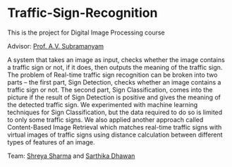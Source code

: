 # Traffic-Sign-Recognition

This is the project for Digital Image Processing course

Advisor: [Prof. A.V. Subramanyam](http://faculty.iiitd.ac.in/~subramanyam/)

A system that takes an image as input, checks whether the image contains a traffic sign or not, if it does, then outputs the meaning of the traffic sign. The problem of Real-time traffic sign recognition can be broken into two parts – the first part, Sign Detection, checks whether an image contains a traffic sign or not.  The second part, Sign Classification, comes into the picture if the result of Sign Detection is positive and gives the meaning of the detected traffic sign.  We experimented with machine learning techniques for Sign Classification, but the data required to do so is limited to only some traffic signs. We also applied another approach called Content-Based Image Retrieval which matches real-time traffic signs with virtual images of traffic signs using distance calculation between different types of features of an image.


Team: [Shreya Sharma](https://www.linkedin.com/in/shreya-sharma-1ab130112/) and [Sarthika Dhawan](https://www.linkedin.com/in/sarthikadhawan/)
